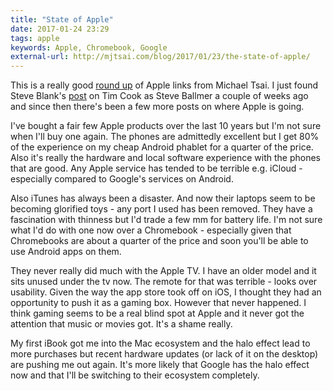 ```yaml
---
title: "State of Apple"
date: 2017-01-24 23:29
tags: apple
keywords: Apple, Chromebook, Google
external-url: http://mjtsai.com/blog/2017/01/23/the-state-of-apple/
---
```

This is a really good [round up](http://mjtsai.com/blog/2017/01/23/the-state-of-apple/) of Apple links from Michael Tsai.
I just found Steve Blank's [post](https://steveblank.com/2016/10/24/why-tim-cook-is-steve-ballmer-and-why-he-still-has-his-job-at-apple/) on Tim Cook as Steve Ballmer a couple of weeks ago and since then there's been a few more posts on where Apple is going.

I've bought a fair few Apple products over the last 10 years but I'm not sure when I'll buy one again.
The phones are admittedly excellent but I get 80% of the experience on my cheap Android phablet for a quarter of the price.
Also it's really the hardware and local software experience with the phones that are good. Any Apple service has tended to be terrible e.g. iCloud - especially compared to Google's services on Android. 

Also iTunes has always been a disaster. And now their laptops seem to be becoming glorified toys - any port I used has been removed.
They have a fascination with thinness but I'd trade a few mm for battery life.
I'm not sure what I'd do with one now over a Chromebook - especially given that Chromebooks are about a quarter of the price and soon you'll be able to use Android apps on them.

They never really did much with the Apple TV. I have an older model and it sits unused under the tv now. The remote for that was terrible - looks over usability. 
Given the way the app store took off on iOS, I thought they had an opportunity to push it as a gaming box.
However that never happened. I think gaming seems to be a real blind spot at Apple and it never got the attention that music or movies got. It's a shame really.

My first iBook got me into the Mac ecosystem and the halo effect lead to more purchases but recent hardware updates (or lack of it on the desktop) are pushing me out again. 
It's more likely that Google has the halo effect now and that I'll be switching to their ecosystem completely.
